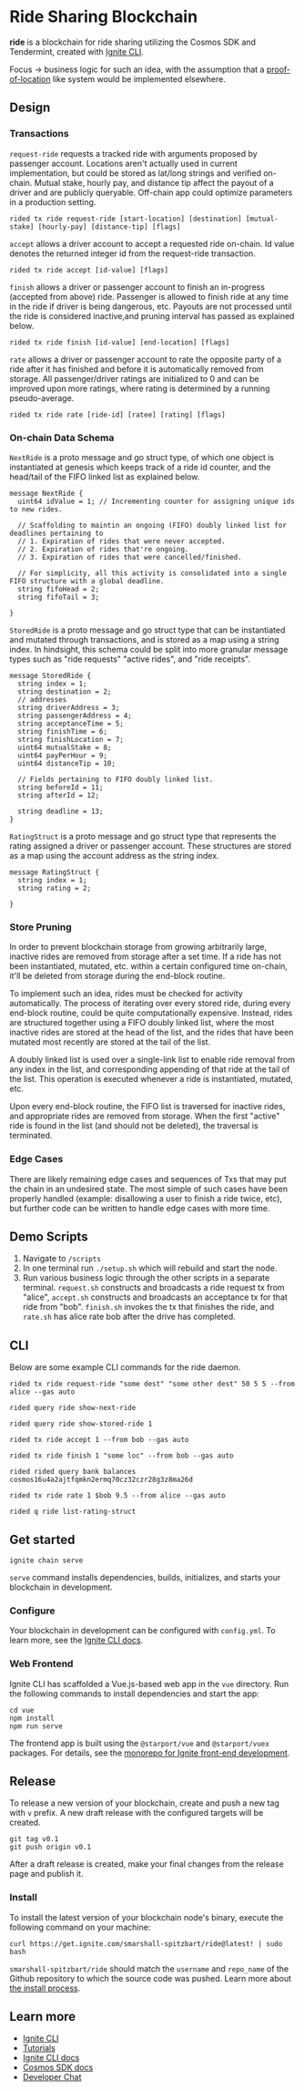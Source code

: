 # Ride Sharing Blockchain
**ride** is a blockchain for ride sharing utilizing the Cosmos SDK and Tendermint, created with [Ignite CLI](https://ignite.com/cli).

Focus -> business logic for such an idea, with the assumption that a [proof-of-location](https://tokens-economy.gitbook.io/consensus/chain-based-proof-of-capacity-space/dynamic-proof-of-location) like system would be implemented elsewhere. 

## Design
 
### Transactions 

```request-ride``` requests a tracked ride with arguments proposed by passenger account. Locations aren't actually used in current implementation, but could be stored as lat/long strings and verified on-chain. Mutual stake, hourly pay, and distance tip affect the payout of a driver and are publicly queryable. Off-chain app could optimize parameters in a production setting.
```
rided tx ride request-ride [start-location] [destination] [mutual-stake] [hourly-pay] [distance-tip] [flags]
```

```accept``` allows a driver account to accept a requested ride on-chain. Id value denotes the returned integer id from the request-ride transaction.
```
rided tx ride accept [id-value] [flags]
```

```finish``` allows a driver or passenger account to finish an in-progress (accepted from above) ride. Passenger is allowed to finish ride at any time in the ride if driver is being dangerous, etc. Payouts are not processed until the ride is considered inactive,and pruning interval has passed as explained below.
```
rided tx ride finish [id-value] [end-location] [flags]
```

```rate``` allows a driver or passenger account to rate the opposite party of a ride after it has finished and before it is automatically removed from storage. All passenger/driver ratings are initialized to 0 and can be improved upon more ratings, where rating is determined by a running pseudo-average.
```
rided tx ride rate [ride-id] [ratee] [rating] [flags]
```

### On-chain Data Schema
```NextRide``` is a proto message and go struct type, of which one object is instantiated at genesis which keeps track of a ride id counter, and the head/tail of the FIFO linked list as explained below. 
```
message NextRide {
  uint64 idValue = 1; // Incrementing counter for assigning unique ids to new rides.

  // Scaffolding to maintin an ongoing (FIFO) doubly linked list for deadlines pertaining to
  // 1. Expiration of rides that were never accepted.
  // 2. Expiration of rides that're ongoing.
  // 3. Expiration of rides that were cancelled/finished.

  // For simplicity, all this activity is consolidated into a single FIFO structure with a global deadline. 
  string fifoHead = 2;
  string fifoTail = 3;
  
}   
```


```StoredRide``` is a proto message and go struct type that can be instantiated and mutated through transactions, and is stored as a map using a string index. In hindsight, this schema could be split into more granular message types such as "ride requests" "active rides", and "ride receipts".
```
message StoredRide {
  string index = 1; 
  string destination = 2; 
  // addresses 
  string driverAddress = 3; 
  string passengerAddress = 4; 
  string acceptanceTime = 5;
  string finishTime = 6;
  string finishLocation = 7;
  uint64 mutualStake = 8; 
  uint64 payPerHour = 9; 
  uint64 distanceTip = 10; 

  // Fields pertaining to FIFO doubly linked list.
  string beforeId = 11;
  string afterId = 12;
  
  string deadline = 13;
}
```

```RatingStruct``` is a proto message and go struct type that represents the rating assigned a driver or passenger account. These structures are stored as a map using the account address as the string index.
```
message RatingStruct {
  string index = 1; 
  string rating = 2; 
  
}
```


### Store Pruning
In order to prevent blockchain storage from growing arbitrarily large, inactive rides are removed from storage after a set time. If a ride has not been instantiated, mutated, etc. within a certain configured time on-chain, it'll be deleted from storage during the end-block routine. 

To implement such an idea, rides must be checked for activity automatically. The process of iterating over every stored ride, during every end-block routine, could be quite computationally expensive. Instead, rides are structured together using a FIFO doubly linked list, where the most inactive rides are stored at the head of the list, and the rides that have been mutated most recently are stored at the tail of the list.

A doubly linked list is used over a single-link list to enable ride removal from any index in the list, and corresponding appending of that ride at the tail of the list. This operation is executed whenever a ride is instantiated, mutated, etc. 

Upon every end-block routine, the FIFO list is traversed for inactive rides, and appropriate rides are removed from storage. When the first "active" ride is found in the list (and should not be deleted), the traversal is terminated. 

### Edge Cases
There are likely remaining edge cases and sequences of Txs that may put the chain in an undesired state. The most simple of such cases have been properly handled (example: disallowing a user to finish a ride twice, etc), but further code can be written to handle edge cases with more time.

## Demo Scripts
1. Navigate to ```/scripts```
2. In one terminal run ```./setup.sh``` which will rebuild and start the node.
3. Run various business logic through the other scripts in a separate terminal. ```request.sh``` constructs and broadcasts a ride request tx from "alice", ```accept.sh``` constructs and broadcasts an acceptance tx for that ride from "bob". ```finish.sh``` invokes the tx that finishes the ride, and ```rate.sh``` has alice rate bob after the drive has completed.  


## CLI
Below are some example CLI commands for the ride daemon.

```
rided tx ride request-ride "some dest" "some other dest" 50 5 5 --from alice --gas auto
```
```
rided query ride show-next-ride
```
```
rided query ride show-stored-ride 1
```
```
rided tx ride accept 1 --from bob --gas auto
```
```
rided tx ride finish 1 "some loc" --from bob --gas auto
```
```
rided rided query bank balances cosmos16u4a2ajtfqmkn2ermq70cz32czr28g3z8ma26d
```
```
rided tx ride rate 1 $bob 9.5 --from alice --gas auto 
```
```
rided q ride list-rating-struct
```

## Get started

```
ignite chain serve
```

`serve` command installs dependencies, builds, initializes, and starts your blockchain in development.

### Configure

Your blockchain in development can be configured with `config.yml`. To learn more, see the [Ignite CLI docs](https://docs.ignite.com).

### Web Frontend

Ignite CLI has scaffolded a Vue.js-based web app in the `vue` directory. Run the following commands to install dependencies and start the app:

```
cd vue
npm install
npm run serve
```

The frontend app is built using the `@starport/vue` and `@starport/vuex` packages. For details, see the [monorepo for Ignite front-end development](https://github.com/ignite-hq/web).

## Release
To release a new version of your blockchain, create and push a new tag with `v` prefix. A new draft release with the configured targets will be created.

```
git tag v0.1
git push origin v0.1
```

After a draft release is created, make your final changes from the release page and publish it.

### Install
To install the latest version of your blockchain node's binary, execute the following command on your machine:

```
curl https://get.ignite.com/smarshall-spitzbart/ride@latest! | sudo bash
```
`smarshall-spitzbart/ride` should match the `username` and `repo_name` of the Github repository to which the source code was pushed. Learn more about [the install process](https://github.com/allinbits/starport-installer).

## Learn more

- [Ignite CLI](https://ignite.com/cli)
- [Tutorials](https://docs.ignite.com/guide)
- [Ignite CLI docs](https://docs.ignite.com)
- [Cosmos SDK docs](https://docs.cosmos.network)
- [Developer Chat](https://discord.gg/ignite)
